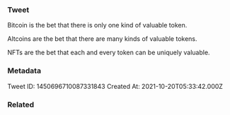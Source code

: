 ### Tweet
Bitcoin is the bet that there is only one kind of valuable token.

Altcoins are the bet that there are many kinds of valuable tokens.

NFTs are the bet that each and every token can be uniquely valuable.

### Metadata
Tweet ID: 1450696710087331843
Created At: 2021-10-20T05:33:42.000Z

### Related

